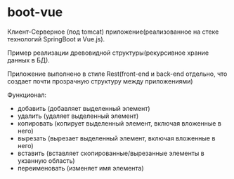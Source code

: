 # boot-vue

Клиент-Серверное (под tomcat) приложение(реализованное на стеке технологий SpringBoot и Vue.js).

Пример реализации древовидной структуры(рекурсивное храние данных в БД).

Приложение выполнено в стиле Rest(front-end и back-end отдельно, что создает почти прозрачную структуру между приложениями)

Функционал:

  - добавить (добавляет выделенный элемент)
  - удалить (удаляет выделенный элемент)
  - копировать (копирует выделенный элемент, включая вложенные в него)
  - вырезать (вырезает выделенный элемент, включая вложенные в него)
  - вставить (вставляет скопированные/вырезанные элементы в укзанную область)
  - переименовать (изменяет имя элемента)
